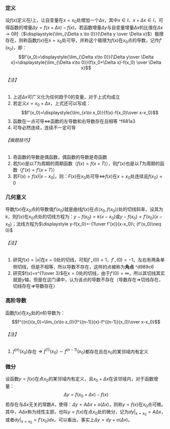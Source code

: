 ### 定义
设$f(x)$定义在$I$上，让自变量在$x=x_0$处增加一个$\Delta x$，其中$x \in I$、$x+\Delta x \in I$，可得函数的增量$\Delta y=f(x+\Delta x)-f(x)$，若函数增量$\Delta y$与自变量增量$\Delta x$的比值在$\Delta x \to 0$时（$\displaystyle{\lim_{\Delta x \to 0}}{\Delta y \over \Delta x}$）极限存在，则称函数$f(x)$在$x=x_0$处可导，并称这个极限为$f(x)$在$x_0$点的导数，记作$f'(x_0)$，即：$$f'(x_0)=\displaystyle{\lim_{\Delta x\to 0}}{\Delta y\over \Delta x}=\displaystyle{\lim_{\Delta x\to 0}}{f(x_0+\Delta x)-f(x_0) \over \Delta x}$$
###### 【注】
1. 上述$\Delta x$可广义化为任何趋于0的变量，对于上式均成立
2. 若定义$x=x_0+\Delta x$，上式还可以写成：$$f'(x_0)=\displaystyle{\lim_{x\to x_0}}{f(x)-f(x_0)\over x-x_0}$$
3. 函数在一点可导$\iff$函数的左导数和右导数存在且相等 ^f681a3
4. 可导必然连续，连续不一定可导
###### 【做题技巧】
1. 奇函数的导数是偶函数，偶函数的导数是奇函数
2. 若$f(x)$是以$T$为周期的周期函数（$f(x)=f(x+T)$），则$f'(x)$也是以$T$为周期的函数（$f'(x)=f'(x+T)$） 
3. 若$F(x)=f(x)\left|{x-x_0}\right|$，则：$F(x)$在$x_0$处可导$\iff$$f(x)$在$x=x_0$处连续且$f(x_0)=0$
### 几何意义
导数$f(x)$在$x_0$点的导数值$f'(x_0)$就是曲线$f(x)$在点$(x_0,f(x_0))$处的切线斜率，设其为$k$，则$f(x)$在$x_0$点处的切线方程为：$y-f(x_0)=k(x-x_0)$或$y-f(x_0)=f'(x_0)(x-x_0)$；法线方程为$\displaystyle y-f(x_0)=-{1\over f'(x)}(x-x_0)\; (f'(x_0)\neq 0)$
###### 【注】
1. 研究$f(x)=\left|x\right|$在$x=0$处的切线，可知$f'_+(0)=1$，$f'_-(0)=-1$，左右有两条单侧切线，但是不相等，所以导数不存在，这样的点被称为**角点** ^d989c6
2. 研究$f(x)=x^{1\over 3}$在$x=0$处的切线，由于$f'(0)=\infty$，所以其切线其实就是$y$轴，但是在这门课中，认为该点的导数不存在（导数存在$\Rightarrow$切线存在，切线存在$\not\Rightarrow$导数存在）
### 高阶导数
函数$f(x)$在$x_0$处的$n$阶导数为：$$f^{(n)}(x_0)=\lim_{x\to x_0}{f^{(n-1)}(x)-f^{(n-1)}(x_0)\over x-x_0}$$
###### 【注】
1. $f^{(n)}(x_0)$存在$\Rightarrow f^{(1)}(x_0)\sim f^{(n-1)}(x_0)$都存在且在$x_0$的某邻域内有定义
### 微分
设函数$y=f(x)$在点$x_0$的某邻域内有定义，且$x_0+\Delta x$在该邻域内，对于函数增量：$$\Delta y=f(x_0+\Delta x)-f(x)$$若存在与$\Delta x$无关的常数$A$，使得：$\Delta y=A\Delta x+o(\Delta x)$，则称$y=f(x)$在$x_0$点可微。其中，$A\Delta x$称为线性主部，也叫$y=f(x)$在点$x_0$处的微分，记为$dy|_{x=x_0}=A\Delta x$，或者$dy|_{x=x_0}=f'(x_0)dx$。可以看出，事实上$\Delta y=dy+o(\Delta x)$。